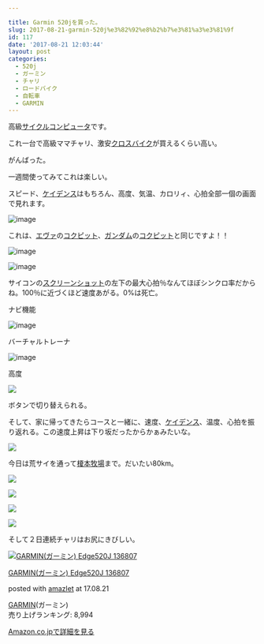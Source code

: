 ```yaml
---

title: Garmin 520jを買った。
slug: 2017-08-21-garmin-520j%e3%82%92%e8%b2%b7%e3%81%a3%e3%81%9f
id: 117
date: '2017-08-21 12:03:44'
layout: post
categories:
  - 520j
  - ガーミン
  - チャリ
  - ロードバイク
  - 自転車
  - GARMIN
---
```


高級[サイクルコンピュータ](http://d.hatena.ne.jp/keyword/%A5%B5%A5%A4%A5%AF%A5%EB%A5%B3%A5%F3%A5%D4%A5%E5%A1%BC%A5%BF)です。

これ一台で高級ママチャリ、激安[クロスバイク](http://d.hatena.ne.jp/keyword/%A5%AF%A5%ED%A5%B9%A5%D0%A5%A4%A5%AF)が買えるくらい高い。

がんばった。

一週間使ってみてこれは楽しい。

スピード、[ケイデンス](http://d.hatena.ne.jp/keyword/%A5%B1%A5%A4%A5%C7%A5%F3%A5%B9)はもちろん、高度、気温、カロリィ、心拍全部一個の画面で見れます。

![image](https://cdn-ak.f.st-hatena.com/images/fotolife/p/peipeipe/20190630/20190630171737.jpg)

これは、[エヴァ](http://d.hatena.ne.jp/keyword/%A5%A8%A5%F4%A5%A1)の[コクピット](http://d.hatena.ne.jp/keyword/%A5%B3%A5%AF%A5%D4%A5%C3%A5%C8)、[ガンダム](http://d.hatena.ne.jp/keyword/%A5%AC%A5%F3%A5%C0%A5%E0)の[コクピット](http://d.hatena.ne.jp/keyword/%A5%B3%A5%AF%A5%D4%A5%C3%A5%C8)と同じですよ！！

![image](https://cdn-ak.f.st-hatena.com/images/fotolife/p/peipeipe/20190630/20190630171846.jpg)

![image](https://cdn-ak.f.st-hatena.com/images/fotolife/p/peipeipe/20190630/20190630170646.jpg)

サイコンの[スクリーンショット](http://d.hatena.ne.jp/keyword/%A5%B9%A5%AF%A5%EA%A1%BC%A5%F3%A5%B7%A5%E7%A5%C3%A5%C8)の左下の最大心拍％なんてほぼシンクロ率だからね。100％に近づくほど速度あがる。0%は死亡。

ナビ機能

![image](https://cdn-ak.f.st-hatena.com/images/fotolife/p/peipeipe/20190630/20190630165939.jpg)

バーチャルトレーナ

![image](https://cdn-ak.f.st-hatena.com/images/fotolife/p/peipeipe/20190630/20190630171551.jpg)

高度

![](https://cdn-ak.f.st-hatena.com/images/fotolife/p/peipeipe/20190630/20190630172416.jpg)

ボタンで切り替えられる。

そして、家に帰ってきたらコースと一緒に、速度、[ケイデンス](http://d.hatena.ne.jp/keyword/%A5%B1%A5%A4%A5%C7%A5%F3%A5%B9)、温度、心拍を振り返れる。この速度上昇は下り坂だったからかぁみたいな。

![](https://cdn-ak.f.st-hatena.com/images/fotolife/p/peipeipe/20190630/20190630170451.jpg)

今日は荒サイを通って[榎本牧場](http://d.hatena.ne.jp/keyword/%B1%DD%CB%DC%CB%D2%BE%EC)まで。だいたい80km。

![](https://cdn-ak.f.st-hatena.com/images/fotolife/p/peipeipe/20190630/20190630172322.jpg)

![](https://cdn-ak.f.st-hatena.com/images/fotolife/p/peipeipe/20190630/20190630170119.jpg)

![](https://cdn-ak.f.st-hatena.com/images/fotolife/p/peipeipe/20190630/20190630170413.jpg)

![](https://cdn-ak.f.st-hatena.com/images/fotolife/p/peipeipe/20190630/20190630172714.jpg)

そして２日連続チャリはお尻にきびしい。



 [![GARMIN(ガーミン) Edge520J 136807](https://cdn-ak.f.st-hatena.com/images/fotolife/p/peipeipe/20190630/20190630171915.jpg)](http://www.amazon.co.jp/exec/obidos/ASIN/B015IW5SKG/peipeipe-22/ref=nosim/) 



[GARMIN(ガーミン) Edge520J 136807](http://www.amazon.co.jp/exec/obidos/ASIN/B015IW5SKG/peipeipe-22/ref=nosim/)

posted with [amazlet](http://www.amazlet.com/ "amazlet") at 17.08.21



[GARMIN](http://d.hatena.ne.jp/keyword/GARMIN)(ガーミン)  
売り上げランキング: 8,994  




[Amazon.co.jpで詳細を見る](http://www.amazon.co.jp/exec/obidos/ASIN/B015IW5SKG/peipeipe-22/ref=nosim/)





